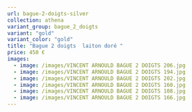 ```yaml
---
url: bague-2-doigts-silver
collection: athena
variant_group: bague_2_doigts
variant: "gold"
variant_color: "gold"
title: "Bague 2 doigts  laiton doré "
price: 450 €
images:
  - image: /images/VINCENT ARNOULD BAGUE 2 DOIGTS 206.jpg
  - image: /images/VINCENT ARNOULD BAGUE 2 DOIGTS 194.jpg
  - image: /images/VINCENT ARNOULD BAGUE 2 DOIGTS 202.jpg
  - image: /images/VINCENT ARNOULD BAGUE 2 DOIGTS 160.jpg
  - image: /images/VINCENT ARNOULD BAGUE 2 DOIGTS 108.jpg
  - image: /images/VINCENT ARNOULD BAGUE 2 DOIGTS 166.jpg
---
```

